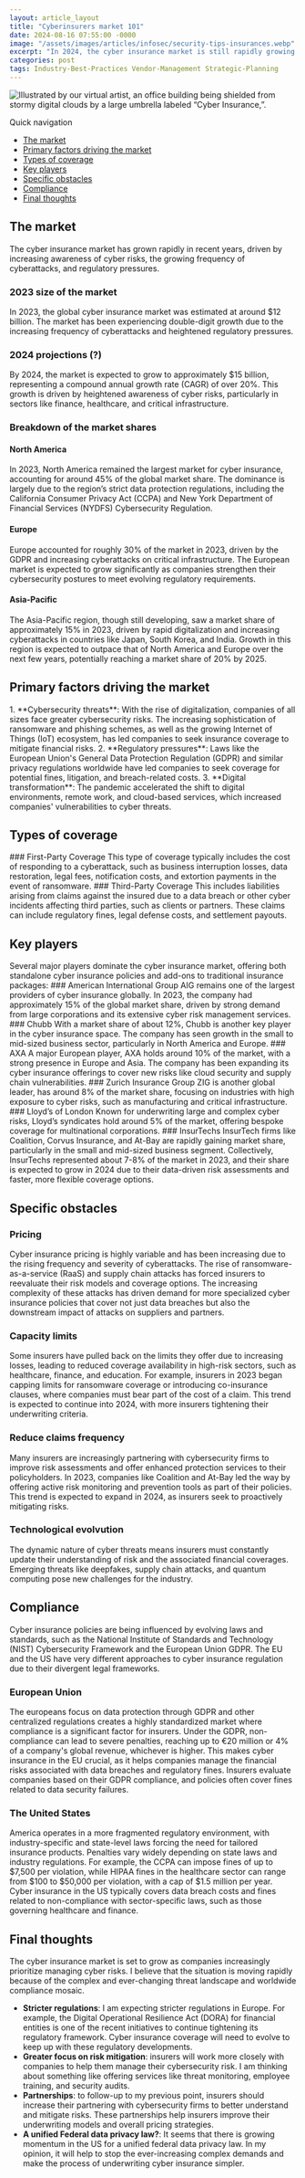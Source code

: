 ```yaml
---
layout: article_layout
title: "Cyberinsurers market 101"
date: 2024-08-16 07:55:00 -0000
image: "/assets/images/articles/infosec/security-tips-insurances.webp"
excerpt: "In 2024, the cyber insurance market is still rapidly growing as businesses face increasing cybersecurity threats, from data breaches to ransomware. With coverage options like business interruption and regulatory fines, companies are seeking protection against financial losses. Explore key trends, pricing, and the evolving landscape of cyber insurance in my latest blog post."
categories: post
tags: Industry-Best-Practices Vendor-Management Strategic-Planning
---
```

![Illustrated by our virtual artist, an office building being shielded from stormy digital clouds by a large umbrella labeled “Cyber Insurance,”.](/assets/images/articles/infosec/security-tips-insurances.webp)

<div class="toc-container">
    <div class="toc-header">
        <i class="fas fa-bars"></i> Quick navigation
    </div>
    <ul class="toc-links">
        <li><i class="fas fa-angle-right"></i> <a href="#section1">The market</a></li>
        <li><i class="fas fa-angle-right"></i> <a href="#section2">Primary factors driving the market</a></li>
        <li><i class="fas fa-angle-right"></i> <a href="#section3">Types of coverage</a></li>
        <li><i class="fas fa-angle-right"></i> <a href="#section4">Key players</a></li>
        <li><i class="fas fa-angle-right"></i> <a href="#section5">Specific obstacles</a></li>   
        <li><i class="fas fa-angle-right"></i> <a href="#section6">Compliance</a></li>
        <li><i class="fas fa-angle-right"></i> <a href="#section7">Final thoughts</a></li>
    </ul>
</div>

<h2 id="section1"> The market</h2>

The cyber insurance market has grown rapidly in recent years, driven by increasing awareness of cyber risks, the growing frequency of cyberattacks, and regulatory pressures.
### 2023 size of the market
In 2023, the global cyber insurance market was estimated at around $12 billion. The market has been experiencing double-digit growth due to the increasing frequency of cyberattacks and heightened regulatory pressures.
### 2024 projections (?)
By 2024, the market is expected to grow to approximately $15 billion, representing a compound annual growth rate (CAGR) of over 20%. This growth is driven by heightened awareness of cyber risks, particularly in sectors like finance, healthcare, and critical infrastructure.

### Breakdown of the market shares

#### North America
In 2023, North America remained the largest market for cyber insurance, accounting for around 45% of the global market share. The dominance is largely due to the region’s strict data protection regulations, including the California Consumer Privacy Act (CCPA) and New York Department of Financial Services (NYDFS) Cybersecurity Regulation.
#### Europe
Europe accounted for roughly 30% of the market in 2023, driven by the GDPR and increasing cyberattacks on critical infrastructure. The European market is expected to grow significantly as companies strengthen their cybersecurity postures to meet evolving regulatory requirements.
#### Asia-Pacific
The Asia-Pacific region, though still developing, saw a market share of approximately 15% in 2023, driven by rapid digitalization and increasing cyberattacks in countries like Japan, South Korea, and India. Growth in this region is expected to outpace that of North America and Europe over the next few years, potentially reaching a market share of 20% by 2025.
<h2 id="section2">Primary factors driving the market</h2>
1. **Cybersecurity threats**: With the rise of digitalization, companies of all sizes face greater cybersecurity risks. The increasing sophistication of ransomware and phishing schemes, as well as the growing Internet of Things (IoT) ecosystem, has led companies to seek insurance coverage to mitigate financial risks.
2. **Regulatory pressures**: Laws like the European Union's General Data Protection Regulation (GDPR) and similar privacy regulations worldwide have led companies to seek coverage for potential fines, litigation, and breach-related costs.
3. **Digital transformation**: The pandemic accelerated the shift to digital environments, remote work, and cloud-based services, which increased companies' vulnerabilities to cyber threats.

<h2 id="section3">Types of coverage</h2>
### First-Party Coverage
This type of coverage typically includes the cost of responding to a cyberattack, such as business interruption losses, data restoration, legal fees, notification costs, and extortion payments in the event of ransomware.
### Third-Party Coverage
This includes liabilities arising from claims against the insured due to a data breach or other cyber incidents affecting third parties, such as clients or partners. These claims can include regulatory fines, legal defense costs, and settlement payouts.

<h2 id="section4">Key players</h2>
Several major players dominate the cyber insurance market, offering both standalone cyber insurance policies and add-ons to traditional insurance packages:
### American International Group
AIG remains one of the largest providers of cyber insurance globally. In 2023, the company had approximately 15% of the global market share, driven by strong demand from large corporations and its extensive cyber risk management services.
### Chubb
With a market share of about 12%, Chubb is another key player in the cyber insurance space. The company has seen growth in the small to mid-sized business sector, particularly in North America and Europe.
### AXA
A major European player, AXA holds around 10% of the market, with a strong presence in Europe and Asia. The company has been expanding its cyber insurance offerings to cover new risks like cloud security and supply chain vulnerabilities.
### Zurich Insurance Group
ZIG is another global leader, has around 8% of the market share, focusing on industries with high exposure to cyber risks, such as manufacturing and critical infrastructure.
### Lloyd’s of London
Known for underwriting large and complex cyber risks, Lloyd’s syndicates hold around 5% of the market, offering bespoke coverage for multinational corporations.
### InsurTechs
InsurTech firms like Coalition, Corvus Insurance, and At-Bay are rapidly gaining market share, particularly in the small and mid-sized business segment. Collectively, InsurTechs represented about 7-8% of the market in 2023, and their share is expected to grow in 2024 due to their data-driven risk assessments and faster, more flexible coverage options.

<h2 id="section5">Specific obstacles</h2>

### Pricing 
Cyber insurance pricing is highly variable and has been increasing due to the rising frequency and severity of cyberattacks. The rise of ransomware-as-a-service (RaaS) and supply chain attacks has forced insurers to reevaluate their risk models and coverage options. The increasing complexity of these attacks has driven demand for more specialized cyber insurance policies that cover not just data breaches but also the downstream impact of attacks on suppliers and partners.
### Capacity limits
Some insurers have pulled back on the limits they offer due to increasing losses, leading to reduced coverage availability in high-risk sectors, such as healthcare, finance, and education. For example, insurers in 2023 began capping limits for ransomware coverage or introducing co-insurance clauses, where companies must bear part of the cost of a claim. This trend is expected to continue into 2024, with more insurers tightening their underwriting criteria.
### Reduce claims frequency
Many insurers are increasingly partnering with cybersecurity firms to improve risk assessments and offer enhanced protection services to their policyholders. In 2023, companies like Coalition and At-Bay led the way by offering active risk monitoring and prevention tools as part of their policies. This trend is expected to expand in 2024, as insurers seek to proactively mitigating risks.
### Technological evolvution
The dynamic nature of cyber threats means insurers must constantly update their understanding of risk and the associated financial coverages. Emerging threats like deepfakes, supply chain attacks, and quantum computing pose new challenges for the industry. 

<h2 id="section6">Compliance</h2>

Cyber insurance policies are being influenced by evolving laws and standards, such as the National Institute of Standards and Technology (NIST) Cybersecurity Framework and the European Union GDPR. The EU and the US have very different approaches to cyber insurance regulation due to their divergent legal frameworks. 

### European Union
The europeans focus on data protection through GDPR and other centralized regulations creates a highly standardized market where compliance is a significant factor for insurers. 
Under the GDPR, non-compliance can lead to severe penalties, reaching up to €20 million or 4% of a company's global revenue, whichever is higher. This makes cyber insurance in the EU crucial, as it helps companies manage the financial risks associated with data breaches and regulatory fines. Insurers evaluate companies based on their GDPR compliance, and policies often cover fines related to data security failures.

### The United States
America operates in a more fragmented regulatory environment, with industry-specific and state-level laws forcing the need for tailored insurance products. Penalties vary widely depending on state laws and industry regulations. For example, the CCPA can impose fines of up to $7,500 per violation, while HIPAA fines in the healthcare sector can range from $100 to $50,000 per violation, with a cap of $1.5 million per year. Cyber insurance in the US typically covers data breach costs and fines related to non-compliance with sector-specific laws, such as those governing healthcare and finance.

<h2 id="section7">Final thoughts</h2>

The cyber insurance market is set to grow as companies increasingly prioritize managing cyber risks. I believe that the situation is moving rapidly because of the complex and ever-changing threat landscape and worldwide compliance mosaic.

- **Stricter regulations**: I am expecting stricter regulations in Europe. For example, the Digital Operational Resilience Act (DORA) for financial entities is one of the recent initiatives to continue tightening its regulatory framework. Cyber insurance coverage will need to evolve to keep up with these regulatory developments.
- **Greater focus on risk mitigation**: insurers will work more closely with companies to help them manage their cybersecurity risk. I am thinking about something like offering services like threat monitoring, employee training, and security audits.
- **Partnerships**: to follow-up to my previous point, insurers should increase their partnering with cybersecurity firms to better understand and mitigate risks. These partnerships help insurers improve their underwriting models and overall pricing strategies.
- **A unified Federal data privacy law?**: It seems that there is growing momentum in the US for a unified federal data privacy law. In my opinion, it will help to stop the ever-increasing complex demands and make the process of underwriting cyber insurance simpler.

